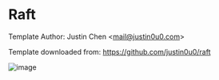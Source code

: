 # Raft

Template Author: Justin Chen <<mail@justin0u0.com>>

Template downloaded from: https://github.com/justin0u0/raft

![image](https://github.com/chuchun211/DS-Raft-Lab/assets/67446293/23af66f2-742b-42da-945c-0504cb41444e)
